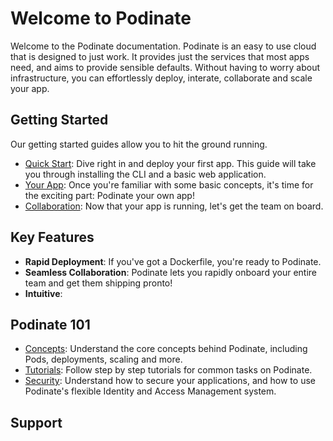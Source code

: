 # Welcome to Podinate

Welcome to the Podinate documentation. Podinate is an easy to use cloud that is designed to just work. It provides just the services that most apps need, and aims to provide sensible defaults. Without having to worry about infrastructure, you can effortlessly deploy, interate, collaborate and scale your app. 

## Getting Started
Our getting started guides allow you to hit the ground running. 

- [Quick Start](getting-started/quick-start.md): Dive right in and deploy your first app. This guide will take you through installing the CLI and a basic web application. 
- [Your App](getting-started/your-app.md): Once you're familiar with some basic concepts, it's time for the exciting part: Podinate your own app!
- [Collaboration](getting-started/collaborate.md): Now that your app is running, let's get the team on board.

## Key Features
- **Rapid Deployment**: If you've got a Dockerfile, you're ready to Podinate. 
- **Seamless Collaboration**: Podinate lets you rapidly onboard your entire team and get them shipping pronto!
- **Intuitive**: 

## Podinate 101
- [Concepts](): Understand the core concepts behind Podinate, including Pods, deployments, scaling and more. 
- [Tutorials](): Follow step by step tutorials for common tasks on Podinate. 
- [Security](): Understand how to secure your applications, and how to use Podinate's flexible Identity and Access Management system. 

## Support
